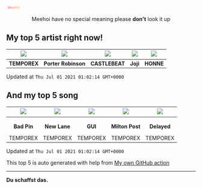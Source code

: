 [![Meehoi Logo](https://github.com/beam41/beam41/raw/master/mh.svg)](http://my.meehoi.me/)
<p align="center">Meehoi have no special meaning please <b>don't</b> look it up</p>

## My top 5 artist right now!
<!-- table start -->
|<img src="https://i.scdn.co/image/ab6761610000f178b92dcb3d365b9860bf0859dd">|<img src="https://i.scdn.co/image/ab6761610000f1781804f56bdcb9322c5f3f8f21">|<img src="https://i.scdn.co/image/95e36577564d7cb661d52279ada3e01a326e1f8e">|<img src="https://i.scdn.co/image/50c504c91a2ccd2b5f39837e6261463267b858a2">|<img src="https://i.scdn.co/image/ab6761610000f178c8db673b6abf599da60d633b">|
| :---: | :---: | :---: | :---: | :---: |
|<b>TEMPOREX</b>|<b>Porter Robinson</b>|<b>CASTLEBEAT</b>|<b>Joji</b>|<b>HONNE</b>|

Updated at `Thu Jul 01 2021 01:02:14 GMT+0000`
<!-- table end -->

## And my top 5 song
<!-- table song start -->
|<img src="https://i.scdn.co/image/ab67616d00001e0248fd6cc2c48544ee665c6ea2">|<img src="https://i.scdn.co/image/ab67616d00001e0248fd6cc2c48544ee665c6ea2">|<img src="https://i.scdn.co/image/ab67616d00001e0248fd6cc2c48544ee665c6ea2">|<img src="https://i.scdn.co/image/ab67616d00001e0248fd6cc2c48544ee665c6ea2">|<img src="https://i.scdn.co/image/ab67616d00001e0248fd6cc2c48544ee665c6ea2">|
| :---: | :---: | :---: | :---: | :---: |
|<p><b>Bad Pin</b></p> TEMPOREX|<p><b>New Lane</b></p> TEMPOREX|<p><b>GUI</b></p> TEMPOREX|<p><b>Milton Post</b></p> TEMPOREX|<p><b>Delayed</b></p> TEMPOREX|

Updated at `Thu Jul 01 2021 01:02:14 GMT+0000`
<!-- table song end -->

This top 5 is auto generated with help from [My own GitHub action](https://github.com/beam41/spotify-listening)

---

**Du schaffst das.**